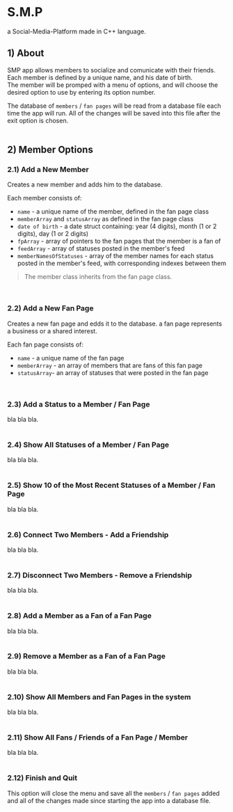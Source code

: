 # S.M.P
a Social-Media-Platform made in C++ language.

## 1) About
SMP app allows members to socialize and comunicate with their friends.   
Each member is defined by a unique name, and his date of birth.   
The member will be promped with a menu of options, and will choose the desired option to use by entering its option number. 
   
The database of `members` / `fan pages` will be read from a database file each time the app will run. All of the changes will be saved into this file after the exit option is chosen.   
<br />

## 2) Member Options
### 2.1) Add a New Member
Creates a new member and adds him to the database.   

Each member consists of:
* `name` - a unique name of the member, defined in the fan page class
* `memberArray` and `statusArray` as defined in the fan page class
* `date of birth` - a date struct containing: year (4 digits), month (1 or 2 digits), day (1 or 2 digits)
* `fpArray` - array of pointers to the fan pages that the member is a fan of
* `feedArray` - array of statuses posted in the member's feed
* `memberNamesOfStatuses` - array of the member names for each status posted in the member's feed, with corresponding indexes between them

> The member class inherits from the fan page class.
<br />

### 2.2) Add a New Fan Page
Creates a new fan page and edds it to the database.
a fan page represents a business or a shared interest.   

Each fan page consists of:
* `name` - a unique name of the fan page
* `memberArray` - an array of members that are fans of this fan page
* `statusArray`- an array of statuses that were posted in the fan page
<br />   

### 2.3) Add a Status to a Member / Fan Page
bla bla bla.  
<br />

### 2.4) Show All Statuses of a Member / Fan Page
bla bla bla.  
<br />  
 
### 2.5) Show 10 of the Most Recent Statuses of a Member / Fan Page
bla bla bla.  
<br />  

### 2.6) Connect Two Members - Add a Friendship
bla bla bla.  
<br />  

### 2.7) Disconnect Two Members - Remove a Friendship
bla bla bla.  
<br />  

### 2.8) Add a Member as a Fan of a Fan Page
bla bla bla.  
<br />  

### 2.9) Remove a Member as a Fan of a Fan Page
bla bla bla.  
<br />  

### 2.10) Show All Members and Fan Pages in the system
bla bla bla.  
<br />  

### 2.11) Show All Fans / Friends of a Fan Page / Member
bla bla bla.  
<br />  

### 2.12) Finish and Quit
This option will close the menu and save all the `members` / `fan pages` added and all of the changes made since starting the app into a database file.   
